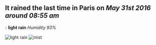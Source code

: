 ## It rained the last time in Paris on *May 31st 2016 around 08:55 am*
💧  **light rain** *Humidity 93%*

![light rain](http://openweathermap.org/img/w/10d.png) ![mist](http://openweathermap.org/img/w/50d.png)
